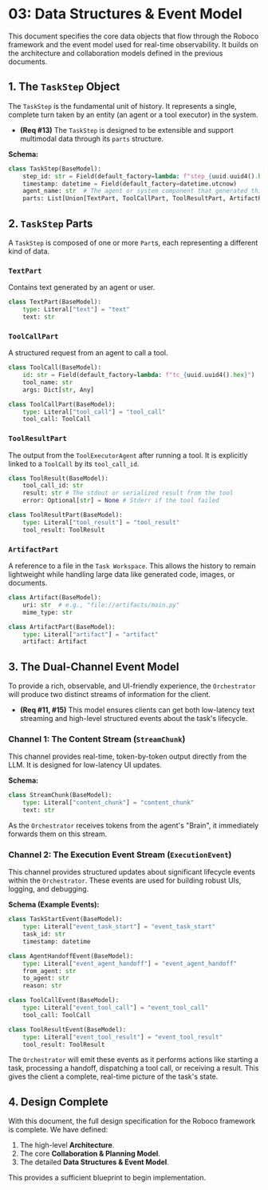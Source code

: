 # 03: Data Structures & Event Model

This document specifies the core data objects that flow through the Roboco framework and the event model used for real-time observability. It builds on the architecture and collaboration models defined in the previous documents.

## 1. The `TaskStep` Object

The `TaskStep` is the fundamental unit of history. It represents a single, complete turn taken by an entity (an agent or a tool executor) in the system.

- **(Req #13)** The `TaskStep` is designed to be extensible and support multimodal data through its `parts` structure.

**Schema:**

```python
class TaskStep(BaseModel):
    step_id: str = Field(default_factory=lambda: f"step_{uuid.uuid4().hex}")
    timestamp: datetime = Field(default_factory=datetime.utcnow)
    agent_name: str  # The agent or system component that generated this step
    parts: List[Union[TextPart, ToolCallPart, ToolResultPart, ArtifactPart]]
```

## 2. `TaskStep` Parts

A `TaskStep` is composed of one or more `Part`s, each representing a different kind of data.

### `TextPart`

Contains text generated by an agent or user.

```python
class TextPart(BaseModel):
    type: Literal["text"] = "text"
    text: str
```

### `ToolCallPart`

A structured request from an agent to call a tool.

```python
class ToolCall(BaseModel):
    id: str = Field(default_factory=lambda: f"tc_{uuid.uuid4().hex}")
    tool_name: str
    args: Dict[str, Any]

class ToolCallPart(BaseModel):
    type: Literal["tool_call"] = "tool_call"
    tool_call: ToolCall
```

### `ToolResultPart`

The output from the `ToolExecutorAgent` after running a tool. It is explicitly linked to a `ToolCall` by its `tool_call_id`.

```python
class ToolResult(BaseModel):
    tool_call_id: str
    result: str # The stdout or serialized result from the tool
    error: Optional[str] = None # Stderr if the tool failed

class ToolResultPart(BaseModel):
    type: Literal["tool_result"] = "tool_result"
    tool_result: ToolResult
```

### `ArtifactPart`

A reference to a file in the `Task Workspace`. This allows the history to remain lightweight while handling large data like generated code, images, or documents.

```python
class Artifact(BaseModel):
    uri: str  # e.g., "file://artifacts/main.py"
    mime_type: str

class ArtifactPart(BaseModel):
    type: Literal["artifact"] = "artifact"
    artifact: Artifact
```

## 3. The Dual-Channel Event Model

To provide a rich, observable, and UI-friendly experience, the `Orchestrator` will produce two distinct streams of information for the client.

- **(Req #11, #15)** This model ensures clients can get both low-latency text streaming and high-level structured events about the task's lifecycle.

### Channel 1: The Content Stream (`StreamChunk`)

This channel provides real-time, token-by-token output directly from the LLM. It is designed for low-latency UI updates.

**Schema:**

```python
class StreamChunk(BaseModel):
    type: Literal["content_chunk"] = "content_chunk"
    text: str
```

As the `Orchestrator` receives tokens from the agent's "Brain", it immediately forwards them on this stream.

### Channel 2: The Execution Event Stream (`ExecutionEvent`)

This channel provides structured updates about significant lifecycle events within the `Orchestrator`. These events are used for building robust UIs, logging, and debugging.

**Schema (Example Events):**

```python
class TaskStartEvent(BaseModel):
    type: Literal["event_task_start"] = "event_task_start"
    task_id: str
    timestamp: datetime

class AgentHandoffEvent(BaseModel):
    type: Literal["event_agent_handoff"] = "event_agent_handoff"
    from_agent: str
    to_agent: str
    reason: str

class ToolCallEvent(BaseModel):
    type: Literal["event_tool_call"] = "event_tool_call"
    tool_call: ToolCall

class ToolResultEvent(BaseModel):
    type: Literal["event_tool_result"] = "event_tool_result"
    tool_result: ToolResult
```

The `Orchestrator` will emit these events as it performs actions like starting a task, processing a handoff, dispatching a tool call, or receiving a result. This gives the client a complete, real-time picture of the task's state.

## 4. Design Complete

With this document, the full design specification for the Roboco framework is complete. We have defined:

1.  The high-level **Architecture**.
2.  The core **Collaboration & Planning Model**.
3.  The detailed **Data Structures & Event Model**.

This provides a sufficient blueprint to begin implementation.
